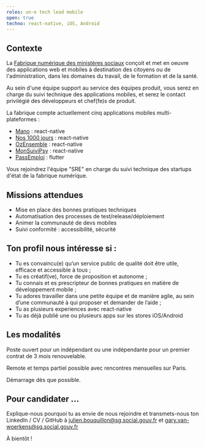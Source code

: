 ```yaml
---
roles: un·e tech lead mobile
open: true
techno: react-native, iOS, Android
---
```


## Contexte

La [Fabrique numérique des ministères sociaux](https://www.fabrique.social.gouv.fr) conçoit et met en oeuvre des applications web et mobiles à destination des citoyens ou de l'administration, dans les domaines du travail, de le formation et de la santé.

Au sein d'une équipe support au service des équipes produit, vous serez en charge du suivi technique des applications mobiles, et serez le contact privilégié des développeurs et chef(fe)s de produit.

La fabrique compte actuellement cinq applications mobiles multi-plateformes :

-   [Mano](https://mano-app.fabrique.social.gouv.fr/) : react-native
-   [Nos 1000 jours](https://1000jours.fabrique.social.gouv.fr/) : react-native
-   [OzEnsemble](https://ozensemble.fabrique.social.gouv.fr/) : react-native
-   [MonSuiviPsy](https://monsuivipsy.fabrique.social.gouv.fr/) : react-native
-   [PassEmploi](https://beta.gouv.fr/startups/pass-emploi.html) : flutter

Vous rejoindrez l'équipe "SRE" en charge du suivi technique des startups d'état de la fabrique numérique.

## Missions attendues

-   Mise en place des bonnes pratiques techniques
-   Automatisation des processes de test/release/déploiement
-   Animer la communauté de devs mobiles
-   Suivi conformité : accessibilité, sécurité

## Ton profil nous intéresse si :

-   Tu es convaincu(e) qu’un service public de qualité doit être utile, efficace et accessible à tous ;
-   Tu es créatif(ve), force de proposition et autonome ;
-   Tu connais et es prescripteur de bonnes pratiques en matière de développement mobile ;
-   Tu adores travailler dans une petite équipe et de manière agile, au sein d’une communauté à qui proposer et demander de l’aide ;
-   Tu as plusieurs experiences avec react-native
-   Tu as déjà publié une ou plusieurs apps sur les stores iOS/Android

## Les modalités

Poste ouvert pour un indépendant ou une indépendante pour un premier contrat de 3 mois renouvelable.

Remote et temps partiel possible avec rencontres mensuelles sur Paris.

Démarrage dès que possible.

## Pour candidater ...

Explique-nous pourquoi tu as envie de nous rejoindre et transmets-nous ton LinkedIn / CV / GitHub à [julien.bouquillon@sg.social.gouv.fr](mailto:julien.bouquillon@sg.social.gouv.fr) et [gary.van-woerkens@sg.social.gouv.fr](mailto:gary.van-woerkens@sg.social.gouv.fr)

À bientôt !
